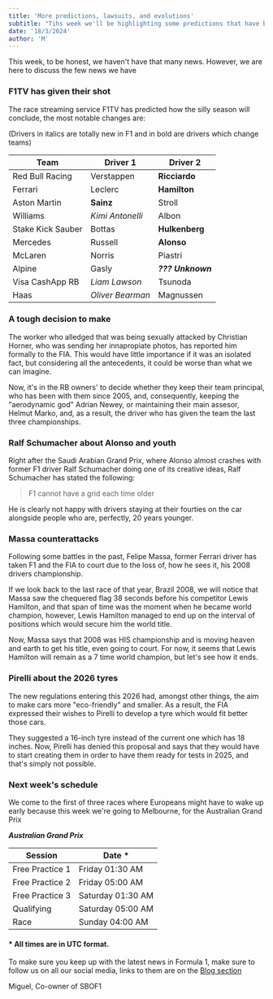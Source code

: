 ```yaml
---
title: 'More predictions, lawsuits, and evolutions'
subtitle: "Tihs week we'll be highlighting some predictions that have been made, current lawsuits, and the beginning of evolutions"
date: '18/3/2024'
author: 'M'
---
```


This week, to be honest, we haven't have that many news. However, we are here to discuss the few news we have

### F1TV has given their shot

The race streaming service F1TV has predicted how the silly season will conclude, the most notable changes are:

(Drivers in italics are totally new in F1 and in bold are drivers which change teams)

| Team              | Driver 1         | Driver 2          |
| ----------------- | ---------------- | ----------------- |
| Red Bull Racing   | Verstappen       | **Ricciardo**     |
| Ferrari           | Leclerc          | **Hamilton**      |
| Aston Martin      | **Sainz**        | Stroll            |
| Williams          | _Kimi Antonelli_ | Albon             |
| Stake Kick Sauber | Bottas           | **Hulkenberg**    |
| Mercedes          | Russell          | **Alonso**        |
| McLaren           | Norris           | Piastri           |
| Alpine            | Gasly            | **_??? Unknown_** |
| Visa CashApp RB   | _Liam Lawson_    | Tsunoda           |
| Haas              | _Oliver Bearman_ | Magnussen         |

### A tough decision to make

The worker who alledged that was being sexually attacked by Christian Horner, who was sending her innapropiate photos, has reported him formally to the FIA.
This would have little importance if it was an isolated fact, but considering all the antecedents, it could be worse than what we can imagine.

Now, it's in the RB owners' to decide whether they keep their team principal, who has been with them since 2005, and, consequently, keeping the "aerodynamic god" Adrian Newey, or maintaining their main assesor, Helmut Marko, and, as a result, the driver who has given the team the last three championships.

### Ralf Schumacher about Alonso and youth

Right after the Saudi Arabian Grand Prix, where Alonso almost crashes with former F1 driver Ralf Schumacher doing one of its creative ideas, Ralf Schumacher has stated the following:

> F1 cannot have a grid each time older

He is clearly not happy with drivers staying at their fourties on the car alongside people who are, perfectly, 20 years younger.

### Massa counterattacks

Following some battles in the past, Felipe Massa, former Ferrari driver has taken F1 and the FIA to court due to the loss of, how he sees it, his 2008 drivers championship.

If we look back to the last race of that year, Brazil 2008, we will notice that Massa saw the chequered flag 38 seconds before his competitor Lewis Hamilton, and that span of time was the moment when he became world champion, however, Lewis Hamilton managed to end up on the interval of positions which would secure him the world title.

Now, Massa says that 2008 was HIS championship and is moving heaven and earth to get his title, even going to court.
For now, it seems that Lewis Hamilton will remain as a 7 time world champion, but let's see how it ends.

### Pirelli about the 2026 tyres

The new regulations entering this 2026 had, amongst other things, the aim to make cars more "eco-friendly" and smaller. As a result, the FIA expressed their wishes to Pirelli to develop a tyre which would fit better those cars.

They suggested a 16-inch tyre instead of the current one which has 18 inches. Now, Pirelli has denied this proposal and says that they would have to start creating them in order to have them ready for tests in 2025, and that's simply not possible.

### Next week's schedule

We come to the first of three races where Europeans might have to wake up early because this week we're going to Melbourne, for the Australian Grand Prix

**_Australian Grand Prix_**

| Session         | Date \*           |
| --------------- | ----------------- |
| Free Practice 1 | Friday 01:30 AM   |
| Free Practice 2 | Friday 05:00 AM   |
| Free Practice 3 | Saturday 01:30 AM |
| Qualifying      | Saturday 05:00 AM |
| Race            | Sunday 04:00 AM   |

#### \* All times are in UTC format.

To make sure you keep up with the latest news in Formula 1, make sure to follow us on all our social media, links to them are on the [Blog section](https://somebitsoff1.vercel.app/blog)

Miguel,
Co-owner of SBOF1
